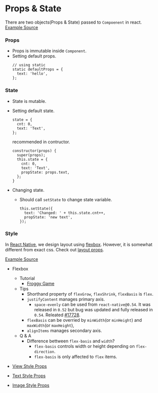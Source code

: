 # Props & State
There are two objects(Props & State) passed to `Compoenent` in react.
[Example Source](https://github.com/dooboolab/react-native-training/blob/master/props-state/ExPropsState)

### Props
- Props is immutable inside `Component`.
- Setting default props.
  ```
  // using static
  static defaultProps = {
    text: 'hello',
  };
  ```

### State
- State is mutable.
- Setting default state.
  ```
  state = {
    cnt: 0,
    text: 'Text',
  };
  ```
  recommended in contructor.
  ```
  constructor(props) {
    super(props);
    this.state = {
      cnt: 0,
      text: 'Text',
      propState: props.text,
    };
  }
  ```

- Changing state.
  + Should call `setState` to change state variable.
    ```
    this.setState({
      text: 'Changed: ' + this.state.cnt++,
      propState: 'new text',
    });
    ```

### Style
In [React Native](https://facebook.github.io/react-native/), we design layout using [flexbox](https://facebook.github.io/react-native/docs/flexbox). However, it is somewhat different from exact css. Check out [layout props](https://facebook.github.io/react-native/docs/layout-props).

[Example Source](https://github.com/dooboolab/react-native-training/blob/master/props-state/ExStyle)

- Flexbox
  + Tutorial
    - [Froggy Game](https://flexboxfroggy.com/)
  + Tips
    - Shorthand property of `flexGrow`, `flexShrink`, `flexBasis` is `flex`.
    - `justifyContent` manages primary axis.
       + `space-evenly` can be used from `react-native@0.54`. It was released in `0.52` but bug was updated and fully released in `0.54`. Releated [#17728](https://github.com/facebook/react-native/issues/17728).
    - `flexBasis` can be overried by `minWidth`(or `minHeight`) and `maxWidth`(or `maxHeight`), 
    - `alignItems` manages secondary axis.
  + Q & A
    - Difference bettween `flex-basis` and `width`?
      + `flex-basis` controls width or height depending on `flex-direction`.
      + `flex-basis` is only affected to `flex` items.

- [View Style Props](https://facebook.github.io/react-native/docs/view-style-props#elevation)
- [Text Style Props](https://facebook.github.io/react-native/docs/text-style-props#textalignvertical)
- [Image Style Props](https://facebook.github.io/react-native/docs/images#static-image-resources)
